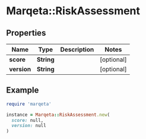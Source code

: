 # Marqeta::RiskAssessment

## Properties

| Name | Type | Description | Notes |
| ---- | ---- | ----------- | ----- |
| **score** | **String** |  | [optional] |
| **version** | **String** |  | [optional] |

## Example

```ruby
require 'marqeta'

instance = Marqeta::RiskAssessment.new(
  score: null,
  version: null
)
```

